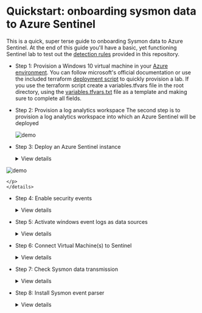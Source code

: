 Quickstart: onboarding sysmon data to Azure Sentinel
====================================================

This is a quick, super terse guide to onboarding Sysmon data to Azure Sentinel. At the end of this guide you'll have a basic, yet functioning Sentinel lab to test out the [detection rules](https://github.com/BlueTeamToolkit/sentinel-attack/tree/master/detections) provided in this repository.

- Step 1: Provision a Windows 10 virtual machine in your [Azure environment](https://portal.azure.com).
  You can follow microsoft's official documentation or use the included terraform [deployment script](https://github.com/BlueTeamToolkit/sentinel-attack/tree/master/lab) to quickly provision a lab. If you use the terraform script create a variables.tfvars file in the root directory, using the [variables.tfvars.txt](https://github.com/BlueTeamToolkit/sentinel-attack/blob/master/lab/variables.tfvars.txt) file as a template and making sure to complete all fields.

- Step 2: Provision a log analytics workspace
  The second step is to provision a log analytics workspace into which an Azure Sentinel will be deployed
  
  ![demo](https://github.com/BlueTeamToolkit/sentinel-attack/tree/defcon/docs/deploy-analytics.gif)


- Step 3: Deploy an Azure Sentinel instance
    <details><summary>View details</summary>
    <p>

    The third step is to deploy the Azure Sentinel SIEM instance

![demo](https://github.com/BlueTeamToolkit/sentinel-attack/tree/defcon/docs/deploy-sentinel.gif)

    </p>
    </details>

- Step 4: Enable security events
  <details><summary>View details</summary>
    <p>

    The fourth step is to enable the collection of security events

    ![demo](https://github.com/BlueTeamToolkit/sentinel-attack/tree/defcon/docs/enable-security-events.gif)

    </p>
    </details>

- Step 5: Activate windows event logs as data sources
  <details><summary>View details</summary>
    <p>

    The fifth step is to activate the collection of the correct event logs. The correct event logs are:
    - Application
    - Microsoft-Windows-Sysmon/Operational
    - Microsoft-Windows-WMI-Activity/Operational
    - System

    **Note that _Microsoft-Windows-Sysmon/Operational_ does not appear in the drop down menu. You must hit enter after inputting the data source to add it to the list**

    ![demo](https://github.com/BlueTeamToolkit/sentinel-attack/tree/defcon/docs/enable-event-logs.gif)

    </p>
    </details>

- Step 6: Connect Virtual Machine(s) to Sentinel
  <details><summary>View details</summary>
    <p>

    The sixth step is to connect the virtual machine to Sentinel to being collecting sysmon data

    ![demo](https://github.com/BlueTeamToolkit/sentinel-attack/tree/defcon/docs/connect-vm.gif)

    </p>
    </details>

- Step 7: Check Sysmon data transmission
  <details><summary>View details</summary>
    <p>

    The seventh step is to check that sysmon data is correctly being forwarded to sentinel, the following Kusto Query can be run to verify the correct transmission of sysmon data:

        Event | where Source == "Microsoft-Windows-Sysmon" | limit 20

    **Note that at this stage raw, unparsed data is being sent to sentinel**

    ![demo](https://github.com/BlueTeamToolkit/sentinel-attack/tree/defcon/docs/data-test.gif)

    </p>
    </details>

- Step 8: Install Sysmon event parser
  <details><summary>View details</summary>
    <p>

    The final step is to install the windows event parser to ensure Sysmon events are stored and parsed according to the [OSSEM standard](https://github.com/Cyb3rWard0g/OSSEM) and to allow for compatibility with the repository's [detection rules](https://github.com/BlueTeamToolkit/sentinel-attack/tree/master/detections).

    ![demo](https://github.com/BlueTeamToolkit/sentinel-attack/tree/defcon/docs/install-parser.gif)

    </p>
    </details>